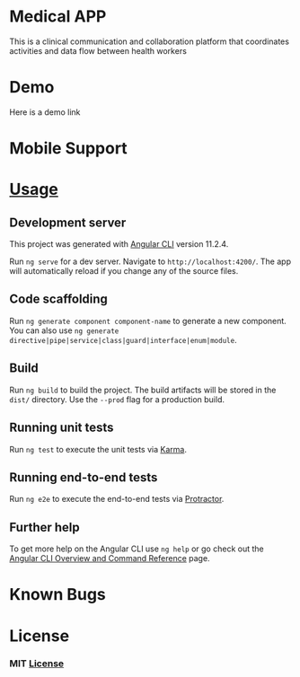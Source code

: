 # Medical APP

This is a clinical communication and collaboration platform that coordinates
activities and data flow between health workers

# Demo

Here is a demo link []()



# Mobile Support

# [Usage]()

## Development server

This project was generated with [Angular CLI](https://github.com/angular/angular-cli) version 11.2.4.

Run `ng serve` for a dev server. Navigate to `http://localhost:4200/`. The app will automatically reload if you change any of the source files.

## Code scaffolding

Run `ng generate component component-name` to generate a new component. You can also use `ng generate directive|pipe|service|class|guard|interface|enum|module`.

## Build

Run `ng build` to build the project. The build artifacts will be stored in the `dist/` directory. Use the `--prod` flag for a production build.

## Running unit tests

Run `ng test` to execute the unit tests via [Karma](https://karma-runner.github.io).

## Running end-to-end tests

Run `ng e2e` to execute the end-to-end tests via [Protractor](http://www.protractortest.org/).

## Further help

To get more help on the Angular CLI use `ng help` or go check out the [Angular CLI Overview and Command Reference](https://angular.io/cli) page.

# Known Bugs

# License

### MIT [License]('https://github.com/Burence1/consult-frontend/blob/dev/LICENSE')
